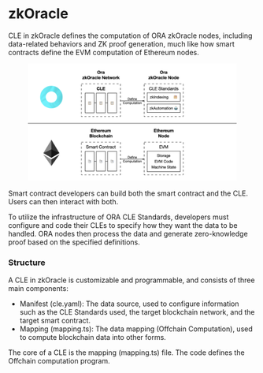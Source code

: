 # zkOracle

CLE in zkOracle defines the computation of ORA zkOracle nodes, including data-related behaviors and ZK proof generation, much like how smart contracts define the EVM computation of Ethereum nodes.

<figure><img src="../../.gitbook/assets/litepaper.001 (4).png" alt=""><figcaption></figcaption></figure>

Smart contract developers can build both the smart contract and the CLE. Users can then interact with both.

To utilize the infrastructure of ORA CLE Standards, developers must configure and code their CLEs to specify how they want the data to be handled. ORA nodes then process the data and generate zero-knowledge proof based on the specified definitions.

### Structure

A CLE in zkOracle is customizable and programmable, and consists of three main components:

* Manifest (cle.yaml): The data source, used to configure information such as the CLE Standards used, the target blockchain network, and the target smart contract.
* Mapping (mapping.ts): The data mapping (Offchain Computation), used to compute blockchain data into other forms.

The core of a CLE is the mapping (mapping.ts) file. The code defines the Offchain computation program.
